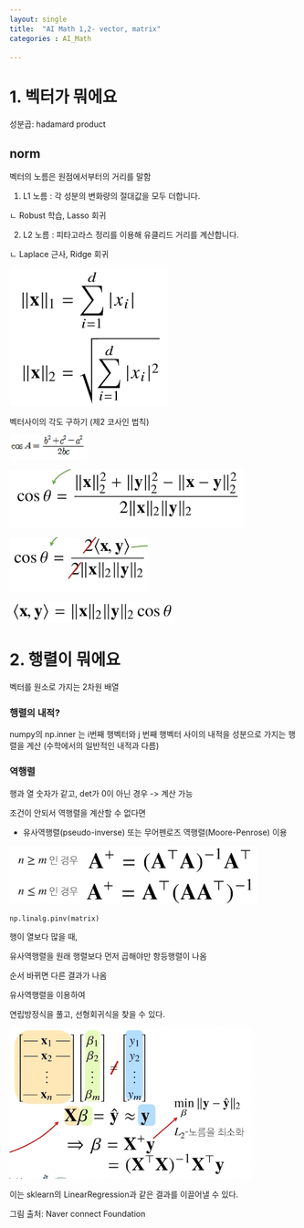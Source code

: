 ```yaml
---
layout: single
title:  "AI Math 1,2- vector, matrix"
categories : AI_Math

---
```


# 1. 벡터가 뭐에요

성분곱: hadamard product



## norm

벡터의 노름은 원점에서부터의 거리를 말함

1. L1 노름 : 각 성분의 변화량의 절대값을 모두 더합니다.

ㄴ Robust 학습, Lasso 회귀

2. L2 노름 : 피타고라스 정리를 이용해 유클리드 거리를 계산합니다.

ㄴ Laplace 근사, Ridge 회귀

![image-20220919213912912](../images/2022-09-19-AI_Math_12/image-20220919213912912.png)



벡터사이의 각도 구하기 (제2 코사인 법칙)

![image-20220919215408948](../images/2022-09-19-AI_Math_12/image-20220919215408948.png)

![image-20220919215442707](../images/2022-09-19-AI_Math_12/image-20220919215442707.png)

![image-20220919215528195](../images/2022-09-19-AI_Math_12/image-20220919215528195.png)

![image-20220919215549917](../images/2022-09-19-AI_Math_12/image-20220919215549917.png)





# 2. 행렬이 뭐에요

벡터를 원소로 가지는 2차원 배열



### 행렬의 내적?

numpy의 np.inner 는 i번째 행벡터와 j 번째 행벡터 사이의 내적을 성분으로 가지는 행렬을 계산 (수학에서의 일반적인 내적과 다름)



### 역행렬

행과 열 숫자가 같고, det가 0이 아닌 경우 ->  계산 가능



조건이 안되서 역행렬을 계산할 수 없다면

-  유사역행렬(pseudo-inverse) 또는 무어펜로즈 역행렬(Moore-Penrose) 이용 

![image-20220919222429018](../images/2022-09-19-AI_Math_12/image-20220919222429018.png)

```python
np.linalg.pinv(matrix)
```



행이 열보다 많을 때,

유사역행렬을 원래 행렬보다 먼저 곱해야만 항등행렬이 나옴

순서 바뀌면 다른 결과가 나옴

 

유사역행렬을 이용하여

연립방정식을 풀고, 선형회귀식을 찾을 수 있다.

![image-20220919224515888](../images/2022-09-19-AI_Math_12/image-20220919224515888.png)



이는 sklearn의 LinearRegression과 같은 결과를 이끌어낼 수 있다.







그림 출처: Naver connect Foundation

